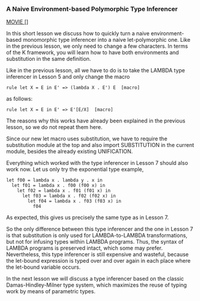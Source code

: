 ### A Naive Environment-based Polymorphic Type Inferencer

[MOVIE []]()

In this short lesson we discuss how to quickly turn a naive
environment-based monomorphic type inferencer into a naive let-polymorphic
one.  Like in the previous lesson, we only need to change a few
characters.  In terms of the K framework, you will learn how to have
both environments and substitution in the same definition.

Like in the previous lesson, all we have to do is to take the LAMBDA
type inferencer in Lesson 5 and only change the macro

    rule let X = E in E' => (lambda X . E') E  [macro]

as follows:

    rule let X = E in E' => E'[E/X]  [macro]

The reasons why this works have already been explained in the previous
lesson, so we do not repeat them here.

Since our new let macro uses substitution, we have to require the
substitution module at the top and also import SUBSTITUTION in the
current module, besides the already existing UNIFICATION.

Everything which worked with the type inferencer in Lesson 7 should
also work now.  Let us only try the exponential type example,

    let f00 = lambda x . lambda y . x in
      let f01 = lambda x . f00 (f00 x) in
        let f02 = lambda x . f01 (f01 x) in
          let f03 = lambda x . f02 (f02 x) in
            let f04 = lambda x . f03 (f03 x) in
              f04

As expected, this gives us precisely the same type as in Lesson 7.

So the only difference between this type inferencer and the one in
Lesson 7 is that substitution is only used for LAMBDA-to-LAMBDA
transformations, but not for infusing types within LAMBDA programs.
Thus, the syntax of LAMBDA programs is preserved intact, which some
may prefer.  Nevertheless, this type inferencer is still expensive and
wasteful, because the let-bound expression is typed over and over
again in each place where the let-bound variable occurs.

In the next lesson we will discuss a type inferencer based on the
classic Damas-Hindley-Milner type system, which maximizes the reuse of
typing work by means of parametric types.
